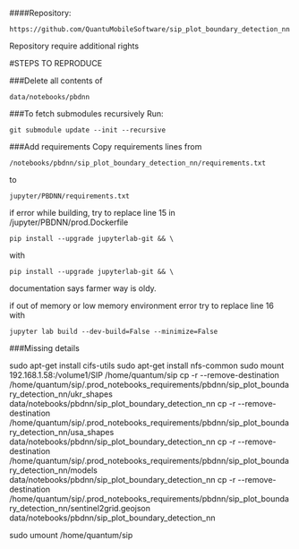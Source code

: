 ####Repository:
```shell
https://github.com/QuantuMobileSoftware/sip_plot_boundary_detection_nn
```
Repository require additional rights

#STEPS TO REPRODUCE

###Delete all contents of 
```shell
data/notebooks/pbdnn
```

###To fetch submodules recursively
Run:
```shell
git submodule update --init --recursive
```

###Add requirements 
Copy requirements lines from
```shell
/notebooks/pbdnn/sip_plot_boundary_detection_nn/requirements.txt
```
to
```shell
jupyter/PBDNN/requirements.txt
```
if error while building, try to replace 
line 15 in 
/jupyter/PBDNN/prod.Dockerfile

```shell
pip install --upgrade jupyterlab-git && \
```
with
```shell
pip install --upgrade jupyterlab-git && \
```
documentation says farmer way is oldy.

if out of memory or low memory environment error
try to replace line 16 with
```shell
jupyter lab build --dev-build=False --minimize=False
```

###Missing details

sudo apt-get install cifs-utils
sudo apt-get install nfs-common
sudo mount 192.168.1.58:/volume1/SIP /home/quantum/sip
cp -r --remove-destination /home/quantum/sip/.prod_notebooks_requirements/pbdnn/sip_plot_boundary_detection_nn/ukr_shapes data/notebooks/pbdnn/sip_plot_boundary_detection_nn
cp -r --remove-destination /home/quantum/sip/.prod_notebooks_requirements/pbdnn/sip_plot_boundary_detection_nn/usa_shapes data/notebooks/pbdnn/sip_plot_boundary_detection_nn
cp -r --remove-destination /home/quantum/sip/.prod_notebooks_requirements/pbdnn/sip_plot_boundary_detection_nn/models data/notebooks/pbdnn/sip_plot_boundary_detection_nn
cp -r --remove-destination /home/quantum/sip/.prod_notebooks_requirements/pbdnn/sip_plot_boundary_detection_nn/sentinel2grid.geojson data/notebooks/pbdnn/sip_plot_boundary_detection_nn
    


sudo umount /home/quantum/sip
